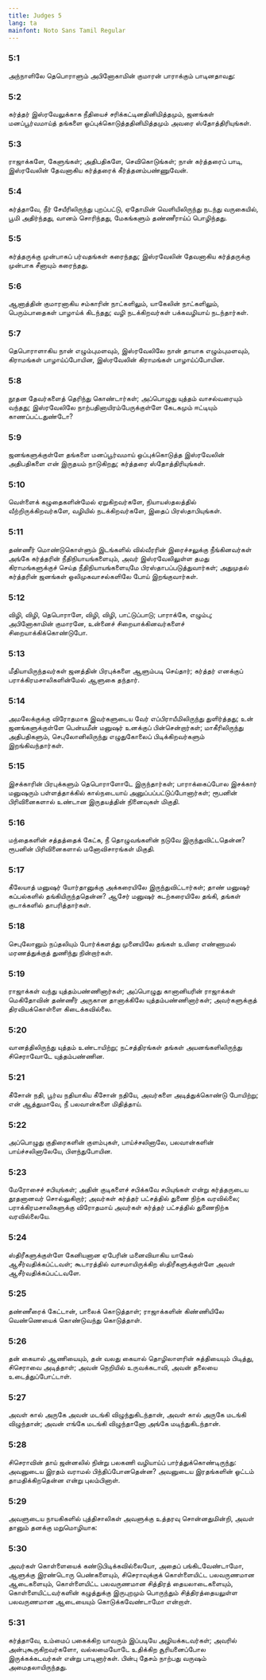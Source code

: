 ```yaml
---
title: Judges 5
lang: ta
mainfont: Noto Sans Tamil Regular
---
```


###  5:1

அந்நாளிலே தெபொராளும் அபினோகாமின் குமாரன் பாராக்கும் பாடினதாவது:

###  5:2

கர்த்தர் இஸ்ரவேலுக்காக நீதியைச் சரிக்கட்டினதினிமித்தமும், ஜனங்கள் மனப்பூர்வமாய்த் தங்களை ஒப்புக்கொடுத்ததினிமித்தமும் அவரை ஸ்தோத்திரியுங்கள்.

###  5:3

ராஜாக்களே, கேளுங்கள்; அதிபதிகளே, செவிகொடுங்கள்; நான் கர்த்தரைப் பாடி, இஸ்ரவேலின் தேவனாகிய கர்த்தரைக் கீர்த்தனம்பண்ணுவேன்.

###  5:4

கர்த்தாவே, நீர் சேயீரிலிருந்து புறப்பட்டு, ஏதோமின் வெளியிலிருந்து நடந்து வருகையில், பூமி அதிர்ந்தது, வானம் சொரிந்தது, மேகங்களும் தண்ணீராய்ப் பொழிந்தது.

###  5:5

கர்த்தருக்கு முன்பாகப் பர்வதங்கள் கரைந்தது; இஸ்ரவேலின் தேவனாகிய கர்த்தருக்கு முன்பாக சீனாயும் கரைந்தது.

###  5:6

ஆனாத்தின் குமாரனாகிய சம்காரின் நாட்களிலும், யாகேலின் நாட்களிலும், பெரும்பாதைகள் பாழாய்க் கிடந்தது; வழி நடக்கிறவர்கள் பக்கவழியாய் நடந்தார்கள்.

###  5:7

தெபொராளாகிய நான் எழும்புமளவும், இஸ்ரவேலிலே நான் தாயாக எழும்புமளவும், கிராமங்கள் பாழாய்ப்போயின, இஸ்ரவேலின் கிராமங்கள் பாழாய்ப்போயின.

###  5:8

நூதன தேவர்களைத் தெரிந்து கொண்டார்கள்; அப்பொழுது யுத்தம் வாசல்வரையும் வந்தது; இஸ்ரவேலிலே நாற்பதினாயிரம்பேருக்குள்ளே கேடகமும் ஈட்டியும் காணப்பட்டதுண்டோ?

###  5:9

ஜனங்களுக்குள்ளே தங்களை மனப்பூர்வமாய் ஒப்புக்கொடுத்த இஸ்ரவேலின் அதிபதிகளை என் இருதயம் நாடுகிறது; கர்த்தரை ஸ்தோத்திரியுங்கள்.

###  5:10

வெள்ளைக் கழுதைகளின்மேல் ஏறுகிறவர்களே, நியாயஸ்தலத்தில் வீற்றிருக்கிறவர்களே, வழியில் நடக்கிறவர்களே, இதைப் பிரஸ்தாபியுங்கள்.

###  5:11

தண்ணீர் மொண்டுகொள்ளும் இடங்களில் வில்வீரரின் இரைச்சலுக்கு நீங்கினவர்கள் அங்கே கர்த்தரின் நீதிநியாயங்களையும், அவர் இஸ்ரவேலிலுள்ள தமது கிராமங்களுக்குச் செய்த நீதிநியாயங்களையுமே பிரஸ்தாபப்படுத்துவார்கள்; அதுமுதல் கர்த்தரின் ஜனங்கள் ஒலிமுகவாசல்களிலே போய் இறங்குவார்கள்.

###  5:12

விழி, விழி, தெபொராளே, விழி, விழி, பாட்டுப்பாடு; பாராக்கே, எழும்பு; அபினோகாமின் குமாரனே, உன்னைச் சிறையாக்கினவர்களைச் சிறையாக்கிக்கொண்டுபோ.

###  5:13

மீதியாயிருந்தவர்கள் ஜனத்தின் பிரபுக்களை ஆளும்படி செய்தார்; கர்த்தர் எனக்குப் பராக்கிரமசாலிகளின்மேல் ஆளுகை தந்தார்.

###  5:14

அமலேக்குக்கு விரோதமாக இவர்களுடைய வேர் எப்பிராயீமிலிருந்து துளிர்த்தது; உன் ஜனங்களுக்குள்ளே பென்யமீன் மனுஷர் உனக்குப் பின்சென்றார்கள்; மாகீரிலிருந்து அதிபதிகளும், செபுலோனிலிருந்து எழுதுகோலைப் பிடிக்கிறவர்களும் இறங்கிவந்தார்கள்.

###  5:15

இசக்காரின் பிரபுக்களும் தெபொராளோடே இருந்தார்கள்; பாராக்கைப்போல இசக்கார் மனுஷரும் பள்ளத்தாக்கில் கால்நடையாய் அனுப்பப்பட்டுப்போனார்கள்; ரூபனின் பிரிவினைகளால் உண்டான இருதயத்தின் நினைவுகள் மிகுதி.

###  5:16

மந்தைகளின் சத்தத்தைக் கேட்க, நீ தொழுவங்களின் நடுவே இருந்துவிட்டதென்ன? ரூபனின் பிரிவினைகளால் மனோவிசாரங்கள் மிகுதி.

###  5:17

கீலேயாத் மனுஷர் யோர்தானுக்கு அக்கரையிலே இருந்துவிட்டார்கள்; தாண் மனுஷர் கப்பல்களில் தங்கியிருந்ததென்ன? ஆசேர் மனுஷர் கடற்கரையிலே தங்கி, தங்கள் குடாக்களில் தாபரித்தார்கள்.

###  5:18

செபுலோனும் நப்தலியும் போர்க்களத்து முனையிலே தங்கள் உயிரை எண்ணாமல் மரணத்துக்குத் துணிந்து நின்றார்கள்.

###  5:19

ராஜாக்கள் வந்து யுத்தம்பண்ணினார்கள்; அப்பொழுது கானானியரின் ராஜாக்கள் மெகிதோவின் தண்ணீர் அருகான தானாக்கிலே யுத்தம்பண்ணினார்கள்; அவர்களுக்குத் திரவியக்கொள்ளை கிடைக்கவில்லை.

###  5:20

வானத்திலிருந்து யுத்தம் உண்டாயிற்று; நட்சத்திரங்கள் தங்கள் அயனங்களிலிருந்து சிசெராவோடே யுத்தம்பண்ணின.

###  5:21

கீசோன் நதி, பூர்வ நதியாகிய கீசோன் நதியே, அவர்களை அடித்துக்கொண்டு போயிற்று; என் ஆத்துமாவே, நீ பலவான்களை மிதித்தாய்.

###  5:22

அப்பொழுது குதிரைகளின் குளம்புகள், பாய்ச்சலினாலே, பலவான்களின் பாய்ச்சலினாலேயே, பிளந்துபோயின.

###  5:23

மேரோசைச் சபியுங்கள்; அதின் குடிகளைச் சபிக்கவே சபியுங்கள் என்று கர்த்தருடைய தூதனானவர் சொல்லுகிறார்; அவர்கள் கர்த்தர் பட்சத்தில் துணை நிற்க வரவில்லை; பராக்கிரமசாலிகளுக்கு விரோதமாய் அவர்கள் கர்த்தர் பட்சத்தில் துணைநிற்க வரவில்லையே.

###  5:24

ஸ்திரீகளுக்குள்ளே கேனியனான ஏபேரின் மனைவியாகிய யாகேல் ஆசீர்வதிக்கப்ட்டவள்; கூடாரத்தில் வாசமாயிருக்கிற ஸ்திரீகளுக்குள்ளே அவள் ஆசீர்வதிக்கப்பட்டவளே.

###  5:25

தண்ணீரைக் கேட்டான், பாலைக் கொடுத்தாள்; ராஜாக்களின் கிண்ணியிலே வெண்ணெயைக் கொண்டுவந்து கொடுத்தாள்.

###  5:26

தன் கையால் ஆணியையும், தன் வலது கையால் தொழிலாளரின் சுத்தியையும் பிடித்து, சிசெராவை அடித்தாள்; அவன் நெறியில் உருவக்கடாவி, அவன் தலையை உடைத்துப்போட்டாள்.

###  5:27

அவள் கால் அருகே அவன் மடங்கி விழுந்துகிடந்தான், அவள் கால் அருகே மடங்கி விழுந்தான்; அவன் எங்கே மடங்கி விழுந்தானோ அங்கே மடிந்துகிடந்தான்.

###  5:28

சிசெராவின் தாய் ஜன்னலில் நின்று பலகணி வழியாய்ப் பார்த்துக்கொண்டிருந்து: அவனுடைய இரதம் வராமல் பிந்திப்போனதென்ன? அவனுடைய இரதங்களின் ஓட்டம் தாமதிக்கிறதென்ன என்று புலம்பினாள்.

###  5:29

அவளுடைய நாயகிகளில் புத்திசாலிகள் அவளுக்கு உத்தரவு சொன்னதுமின்றி, அவள் தானும் தனக்கு மறுமொழியாக:

###  5:30

அவர்கள் கொள்ளையைக் கண்டுபிடிக்கவில்லையோ, அதைப் பங்கிடவேண்டாமோ, ஆளுக்கு இரண்டொரு பெண்களையும், சிசெராவுக்குக் கொள்ளையிட்ட பலவருணமான ஆடைகளையும், கொள்ளையிட்ட பலவருணமான சித்திரத் தையலாடைகளையும், கொள்ளையிட்டவர்களின் கழுத்துக்கு இருபுறமும் பொருந்தும் சித்திரத்தையலுள்ள பலவருணமான ஆடையையும் கொடுக்கவேண்டாமோ என்றாள்.

###  5:31

கர்த்தாவே, உம்மைப் பகைக்கிற யாவரும் இப்படியே அழியக்கடவர்கள்; அவரில் அன்புகூருகிறவர்களோ, வல்லமையோடே உதிக்கிற சூரியனைப்போல இருக்கக்கடவர்கள் என்று பாடினார்கள். பின்பு தேசம் நாற்பது வருஷம் அமைதலாயிருந்தது.


